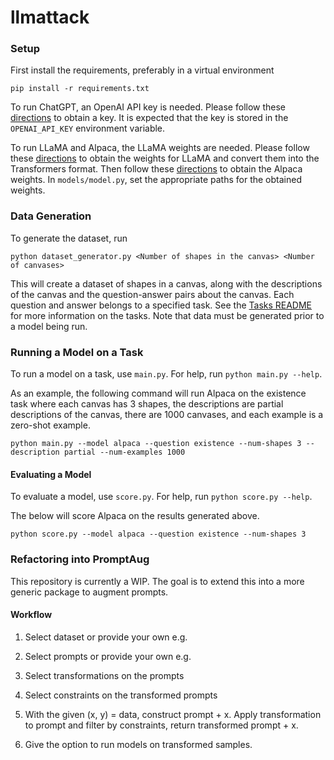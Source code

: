 # llmattack

### Setup
First install the requirements, preferably in a virtual environment
```
pip install -r requirements.txt
```

To run ChatGPT, an OpenAI API key is needed. Please follow these [directions](https://platform.openai.com/docs/guides/production-best-practices/api-keys) to obtain a key. It is expected that the key is stored in the `OPENAI_API_KEY` environment variable. 

To run LLaMA and Alpaca, the LLaMA weights are needed. Please follow these [directions](https://huggingface.co/docs/transformers/main/en/model_doc/llama) to obtain the weights for LLaMA and convert them into the Transformers format. Then follow these [directions](https://github.com/tatsu-lab/stanford_alpaca#recovering-alpaca-weights) to obtain the Alpaca weights. In `models/model.py`, set the appropriate paths for the obtained weights. 


### Data Generation
To generate the dataset, run 
```
python dataset_generator.py <Number of shapes in the canvas> <Number of canvases>
```
This will create a dataset of shapes in a canvas, along with the descriptions of the canvas and the question-answer pairs about the canvas. Each question and answer belongs to a specified task. See the [Tasks README](datasets/tasks/README.md) for more information on the tasks. Note that data must be generated prior to a model being run. 


### Running a Model on a Task
To run a model on a task, use `main.py`. For help, run `python main.py --help`.

As an example, the following command will run Alpaca on the existence task where each canvas has 3 shapes, the descriptions are partial descriptions of the canvas, there are 1000 canvases, and each example is a zero-shot example.
```
python main.py --model alpaca --question existence --num-shapes 3 --description partial --num-examples 1000
```


#### Evaluating a Model
To evaluate a model, use `score.py`. For help, run `python score.py --help`. 

The below will score Alpaca on the results generated above. 
```
python score.py --model alpaca --question existence --num-shapes 3
```

### Refactoring into PromptAug
This repository is currently a WIP. The goal is to extend this into a more generic package to augment prompts. 

#### Workflow
1. Select dataset or provide your own
    e.g.

2. Select prompts or provide your own
    e.g.

3. Select transformations on the prompts

4. Select constraints on the transformed prompts

5. With the given (x, y) = data, construct prompt + x. Apply transformation to prompt and filter by constraints, return transformed prompt + x. 

6. Give the option to run models on transformed samples. 